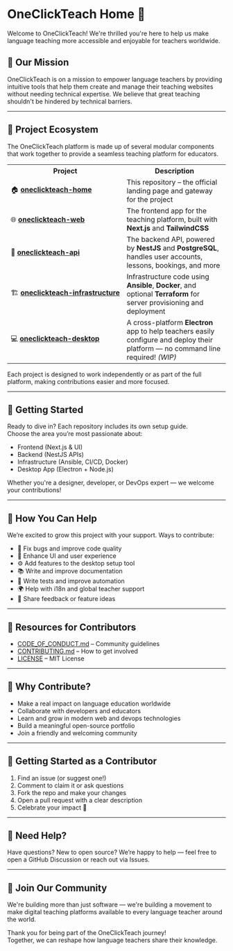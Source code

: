 # OneClickTeach Home 🌟

Welcome to OneClickTeach! We're thrilled you're here to help us make language teaching more accessible and enjoyable for teachers worldwide.

## 🎯 Our Mission

OneClickTeach is on a mission to empower language teachers by providing intuitive tools that help them create and manage their teaching websites without needing technical expertise. We believe that great teaching shouldn't be hindered by technical barriers.

---

## 🧩 Project Ecosystem

The OneClickTeach platform is made up of several modular components that work together to provide a seamless teaching platform for educators.

<table>
  <tr>
    <th>Project</th>
    <th>Description</th>
  </tr>
  <tr>
    <td nowrap>🏠 <a href="https://github.com/oneclickteach/oneclickteach-home"><strong>oneclickteach-home</strong></a></td>
    <td>This repository – the official landing page and gateway for the project</td>
  </tr>
  <tr>
    <td nowrap>🌐 <a href="https://github.com/oneclickteach/oneclickteach-web"><strong>oneclickteach-web</strong></a></td>
    <td>The frontend app for the teaching platform, built with <strong>Next.js</strong> and <strong>TailwindCSS</strong></td>
  </tr>
  <tr>
    <td nowrap>🔧 <a href="https://github.com/oneclickteach/oneclickteach-api"><strong>oneclickteach-api</strong></a></td>
    <td>The backend API, powered by <strong>NestJS</strong> and <strong>PostgreSQL</strong>, handles user accounts, lessons, bookings, and more</td>
  </tr>
  <tr>
    <td nowrap>🏗️ <a href="https://github.com/oneclickteach/oneclickteach-infrastructure"><strong>oneclickteach-infrastructure</strong></a></td>
    <td>Infrastructure code using <strong>Ansible</strong>, <strong>Docker</strong>, and optional <strong>Terraform</strong> for server provisioning and deployment</td>
  </tr>
  <tr>
    <td nowrap>💻 <a href="https://github.com/oneclickteach/oneclickteach-desktop"><strong>oneclickteach-desktop</strong></a></td>
    <td>A cross-platform <strong>Electron</strong> app to help teachers easily configure and deploy their platform — no command line required! <em>(WIP)</em></td>
  </tr>
</table>

Each project is designed to work independently or as part of the full platform, making contributions easier and more focused.

---

## 🚀 Getting Started

Ready to dive in? Each repository includes its own setup guide.  
Choose the area you’re most passionate about:

- Frontend (Next.js & UI)
- Backend (NestJS APIs)
- Infrastructure (Ansible, CI/CD, Docker)
- Desktop App (Electron + Node.js)

Whether you're a designer, developer, or DevOps expert — we welcome your contributions!

---

## 🤝 How You Can Help

We’re excited to grow this project with your support. Ways to contribute:

- 🐛 Fix bugs and improve code quality
- 🎨 Enhance UI and user experience
- ⚙️ Add features to the desktop setup tool
- 📚 Write and improve documentation
- 🧪 Write tests and improve automation
- 🌍 Help with i18n and global teacher support
- 📢 Share feedback or feature ideas

---

## 📖 Resources for Contributors

- [CODE_OF_CONDUCT.md](./CODE_OF_CONDUCT.md) – Community guidelines
- [CONTRIBUTING.md](./CONTRIBUTING.md) – How to get involved
- [LICENSE](./LICENSE) – MIT License

---

## 🎉 Why Contribute?

- Make a real impact on language education worldwide
- Collaborate with developers and educators
- Learn and grow in modern web and devops technologies
- Build a meaningful open-source portfolio
- Join a friendly and welcoming community

---

## 🙌 Getting Started as a Contributor

1. Find an issue (or suggest one!)
2. Comment to claim it or ask questions
3. Fork the repo and make your changes
4. Open a pull request with a clear description
5. Celebrate your impact 🎉

---

## 📢 Need Help?

Have questions? New to open source? We’re happy to help — feel free to open a GitHub Discussion or reach out via Issues.

---

## 🌟 Join Our Community

We're building more than just software — we're building a movement to make digital teaching platforms available to every language teacher around the world.

Thank you for being part of the OneClickTeach journey!  
Together, we can reshape how language teachers share their knowledge.
